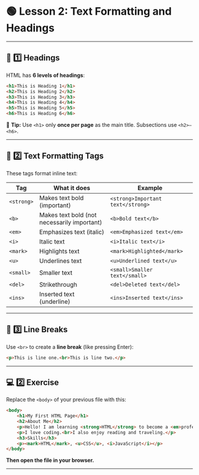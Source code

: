 # 🟢 **Lesson 2: Text Formatting and Headings**

---

## 📝 **1️⃣ Headings**

HTML has **6 levels of headings**:

```html
<h1>This is Heading 1</h1>
<h2>This is Heading 2</h2>
<h3>This is Heading 3</h3>
<h4>This is Heading 4</h4>
<h5>This is Heading 5</h5>
<h6>This is Heading 6</h6>
```

🔹 **Tip:**
Use `<h1>` only **once per page** as the main title.
Subsections use `<h2>–<h6>`.

---

## 📝 **2️⃣ Text Formatting Tags**

These tags format inline text:

| Tag        | What it does                                | Example                           |
| ---------- | ------------------------------------------- | --------------------------------- |
| `<strong>` | Makes text bold (important)                 | `<strong>Important text</strong>` |
| `<b>`      | Makes text bold (not necessarily important) | `<b>Bold text</b>`                |
| `<em>`     | Emphasizes text (italic)                    | `<em>Emphasized text</em>`        |
| `<i>`      | Italic text                                 | `<i>Italic text</i>`              |
| `<mark>`   | Highlights text                             | `<mark>Highlighted</mark>`        |
| `<u>`      | Underlines text                             | `<u>Underlined text</u>`          |
| `<small>`  | Smaller text                                | `<small>Smaller text</small>`     |
| `<del>`    | Strikethrough                               | `<del>Deleted text</del>`         |
| `<ins>`    | Inserted text (underline)                   | `<ins>Inserted text</ins>`        |

---

## 📝 **3️⃣ Line Breaks**

Use `<br>` to create a **line break** (like pressing Enter):

```html
<p>This is line one.<br>This is line two.</p>
```

---

## 💻 **2️⃣ Exercise**

Replace the `<body>` of your previous file with this:

```html
<body>
    <h1>My First HTML Page</h1>
    <h2>About Me</h2>
    <p>Hello! I am learning <strong>HTML</strong> to become a <em>professional web developer</em>.</p>
    <p>I love coding.<br>I also enjoy reading and traveling.</p>
    <h3>Skills</h3>
    <p><mark>HTML</mark>, <u>CSS</u>, <i>JavaScript</i></p>
</body>
```

**Then open the file in your browser.**

---
